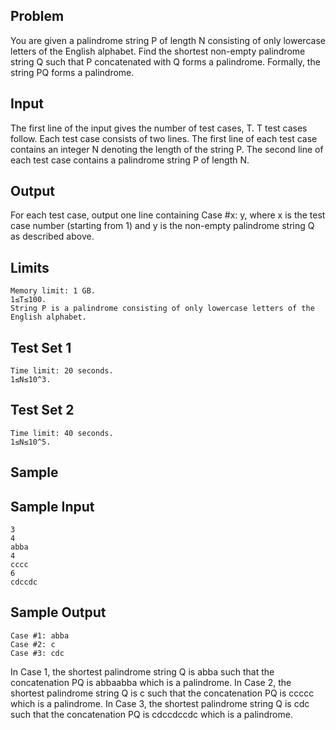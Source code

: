 ## Problem
You are given a palindrome string P of length N consisting of only lowercase letters of the English alphabet. Find the shortest non-empty palindrome string Q such that P concatenated with Q forms a palindrome. Formally, the string PQ forms a palindrome.

## Input
The first line of the input gives the number of test cases, T. T test cases follow. Each test case consists of two lines. The first line of each test case contains an integer N denoting the length of the string P. The second line of each test case contains a palindrome string P of length N.

## Output
For each test case, output one line containing Case #x: y, where x is the test case number (starting from 1) and y is the non-empty palindrome string Q as described above.

## Limits
```
Memory limit: 1 GB.
1≤T≤100.
String P is a palindrome consisting of only lowercase letters of the English alphabet.
```

## Test Set 1
```
Time limit: 20 seconds.
1≤N≤10^3.
```
## Test Set 2
```
Time limit: 40 seconds.
1≤N≤10^5.
```
## Sample
## Sample Input
```
3
4
abba
4
cccc
6
cdccdc
```
## Sample Output
```
Case #1: abba
Case #2: c
Case #3: cdc
```
In Case 1, the shortest palindrome string Q is abba such that the concatenation PQ is abbaabba which is a palindrome.
In Case 2, the shortest palindrome string Q is c such that the concatenation PQ is ccccc which is a palindrome.
In Case 3, the shortest palindrome string Q is cdc such that the concatenation PQ is cdccdccdc which is a palindrome.
